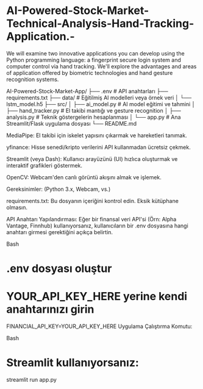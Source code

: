 # AI-Powered-Stock-Market-Technical-Analysis-Hand-Tracking-Application.-
We will examine two innovative applications you can develop using the Python programming language: a fingerprint secure login system and computer control via hand tracking. We'll explore the advantages and areas of application offered by biometric technologies and hand gesture recognition systems.

AI-Powered-Stock-Market-App/
├── .env          # API anahtarları
├── requirements.txt
├── data/         # Eğitilmiş AI modelleri veya örnek veri
│   └── lstm_model.h5
├── src/
│   ├── ai_model.py     # AI model eğitimi ve tahmini
│   ├── hand_tracker.py # El takibi mantığı ve gesture recognition
│   ├── analysis.py     # Teknik göstergelerin hesaplanması
│   └── app.py          # Ana Streamlit/Flask uygulama dosyası
└── README.md

MediaPipe: El takibi için iskelet yapısını çıkarmak ve hareketleri tanımak.

yfinance: Hisse senedi/kripto verilerini API kullanmadan ücretsiz çekmek.

Streamlit (veya Dash): Kullanıcı arayüzünü (UI) hızlıca oluşturmak ve interaktif grafikleri göstermek.

OpenCV: Webcam'den canlı görüntü akışını almak ve işlemek.

Gereksinimler: (Python 3.x, Webcam, vs.)

requirements.txt: Bu dosyanın içeriğini kontrol edin. Eksik kütüphane olmasın.

API Anahtarı Yapılandırması: Eğer bir finansal veri API'si (Örn: Alpha Vantage, Finnhub) kullanıyorsanız, kullanıcıların bir .env dosyasına hangi anahtarı girmesi gerektiğini açıkça belirtin.

Bash

# .env dosyası oluştur
# YOUR_API_KEY_HERE yerine kendi anahtarınızı girin
FINANCIAL_API_KEY=YOUR_API_KEY_HERE 
Uygulama Çalıştırma Komutu:

Bash

# Streamlit kullanıyorsanız:
streamlit run app.py
